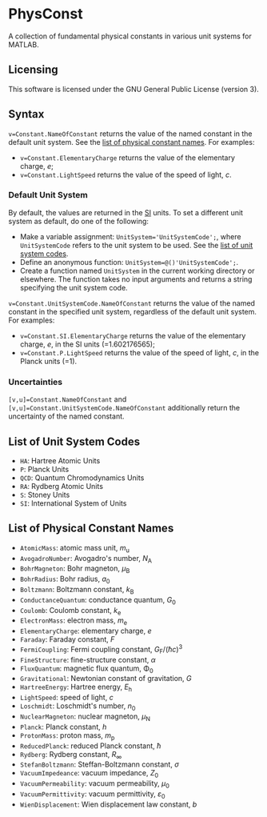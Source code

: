 # PhysConst
A collection of fundamental physical constants in various unit systems for MATLAB.

## Licensing
This software is licensed under the GNU General Public License (version 3).

## Syntax
`v=Constant.NameOfConstant` returns the value of the named constant in the default unit system. See the [list of physical constant names](https://github.com/heriantolim/PhysConst#list-of-physical-constant-names). For examples:
- `v=Constant.ElementaryCharge` returns the value of the elementary charge, *e*;
- `v=Constant.LightSpeed` returns the value of the speed of light, *c*.

### Default Unit System
By default, the values are returned in the [SI](https://en.wikipedia.org/wiki/International_System_of_Units) units. To set a different unit system as default, do one of the following:
- Make a variable assignment: `UnitSystem='UnitSystemCode';`, where `UnitSystemCode` refers to the unit system to be used. See the [list of unit system codes](https://github.com/heriantolim/PhysConst#list-of-unit-system-codes).
- Define an anonymous function: `UnitSystem=@()'UnitSystemCode';`.
- Create a function named `UnitSystem` in the current working directory or elsewhere. The function takes no input arguments and returns a string specifying the unit system code.

`v=Constant.UnitSystemCode.NameOfConstant` returns the value of the named constant in the specified unit system, regardless of the default unit system. For examples:
- `v=Constant.SI.ElementaryCharge` returns the value of the elementary charge, *e*, in the SI units (=1.602176565);
- `v=Constant.P.LightSpeed` returns the value of the speed of light, *c*, in the Planck units (=1).

### Uncertainties
`[v,u]=Constant.NameOfConstant` and `[v,u]=Constant.UnitSystemCode.NameOfConstant` additionally return the uncertainty of the named constant.

## List of Unit System Codes
- `HA`: Hartree Atomic Units
- `P`: Planck Units
- `QCD`: Quantum Chromodynamics Units
- `RA`: Rydberg Atomic Units
- `S`: Stoney Units
- `SI`: International System of Units

## List of Physical Constant Names
- `AtomicMass`: atomic mass unit, *m*<sub>u</sub>
- `AvogadroNumber`: Avogadro's number, *N*<sub>A</sub>
- `BohrMagneton`: Bohr magneton, *μ*<sub>B</sub>
- `BohrRadius`: Bohr radius, *a*<sub>0</sub>
- `Boltzmann`: Boltzmann constant, *k*<sub>B</sub>
- `ConductanceQuantum`: conductance quantum, *G*<sub>0</sub>
- `Coulomb`: Coulomb constant, *k*<sub>e</sub>
- `ElectronMass`: electron mass, *m*<sub>e</sub>
- `ElementaryCharge`: elementary charge, *e*
- `Faraday`: Faraday constant, *F*
- `FermiCoupling`: Fermi coupling constant, *G*<sub>F</sub>/(*ħc*)<sup>3</sup>
- `FineStructure`: fine-structure constant, *α*
- `FluxQuantum`: magnetic flux quantum, Φ<sub>0</sub>
- `Gravitational`: Newtonian constant of gravitation, *G*
- `HartreeEnergy`: Hartree energy, *E*<sub>h</sub>
- `LightSpeed`: speed of light, *c*
- `Loschmidt`: Loschmidt's number, *n*<sub>0</sub>
- `NuclearMagneton`: nuclear magneton, *μ*<sub>N</sub>
- `Planck`: Planck constant, *h*
- `ProtonMass`: proton mass, *m*<sub>p</sub>
- `ReducedPlanck`: reduced Planck constant, *ħ*
- `Rydberg`: Rydberg constant, *R*<sub>∞</sub>
- `StefanBoltzmann`: Steffan-Boltzmann constant, *σ*
- `VacuumImpedeance`: vacuum impedance, *Z*<sub>0</sub>
- `VacuumPermeability`: vacuum permeability, *μ*<sub>0</sub>
- `VacuumPermittivity`: vacuum permittivity, *ε*<sub>0</sub>
- `WienDisplacement`: Wien displacement law constant, *b*
